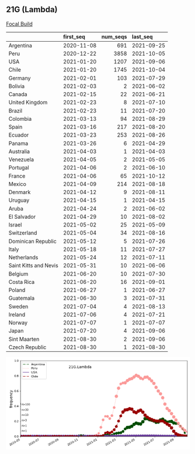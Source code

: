 

## 21G (Lambda)
[Focal Build](https://nextstrain.org/groups/neherlab/ncov/21G.Lambda)

|                       | first_seq   |   num_seqs | last_seq   |
|:----------------------|:------------|-----------:|:-----------|
| Argentina             | 2020-11-08  |        691 | 2021-09-25 |
| Peru                  | 2020-12-22  |       3858 | 2021-10-05 |
| USA                   | 2021-01-20  |       1207 | 2021-09-06 |
| Chile                 | 2021-01-20  |       1745 | 2021-10-04 |
| Germany               | 2021-02-01  |        103 | 2021-07-29 |
| Bolivia               | 2021-02-03  |          2 | 2021-06-02 |
| Canada                | 2021-02-15  |         22 | 2021-06-21 |
| United Kingdom        | 2021-02-23  |          8 | 2021-07-10 |
| Brazil                | 2021-02-23  |         11 | 2021-07-20 |
| Colombia              | 2021-03-13  |         94 | 2021-08-29 |
| Spain                 | 2021-03-16  |        217 | 2021-08-20 |
| Ecuador               | 2021-03-23  |        253 | 2021-08-26 |
| Panama                | 2021-03-26  |          6 | 2021-04-29 |
| Australia             | 2021-04-03  |          1 | 2021-04-03 |
| Venezuela             | 2021-04-05  |          2 | 2021-05-05 |
| Portugal              | 2021-04-06  |          2 | 2021-06-10 |
| France                | 2021-04-06  |         65 | 2021-10-12 |
| Mexico                | 2021-04-09  |        214 | 2021-08-18 |
| Denmark               | 2021-04-12  |          9 | 2021-08-11 |
| Uruguay               | 2021-04-15  |          1 | 2021-04-15 |
| Aruba                 | 2021-04-24  |          2 | 2021-06-02 |
| El Salvador           | 2021-04-29  |         10 | 2021-08-02 |
| Israel                | 2021-05-02  |         25 | 2021-05-09 |
| Switzerland           | 2021-05-04  |         34 | 2021-08-16 |
| Dominican Republic    | 2021-05-12  |          5 | 2021-07-26 |
| Italy                 | 2021-05-18  |         11 | 2021-07-27 |
| Netherlands           | 2021-05-24  |         12 | 2021-07-11 |
| Saint Kitts and Nevis | 2021-05-31  |         10 | 2021-06-06 |
| Belgium               | 2021-06-20  |         10 | 2021-07-30 |
| Costa Rica            | 2021-06-20  |         16 | 2021-09-01 |
| Poland                | 2021-06-27  |          1 | 2021-06-27 |
| Guatemala             | 2021-06-30  |          3 | 2021-07-31 |
| Sweden                | 2021-07-04  |          4 | 2021-08-13 |
| Ireland               | 2021-07-06  |          4 | 2021-07-21 |
| Norway                | 2021-07-07  |          1 | 2021-07-07 |
| Japan                 | 2021-07-20  |          4 | 2021-09-06 |
| Sint Maarten          | 2021-08-30  |          2 | 2021-09-06 |
| Czech Republic        | 2021-08-30  |          1 | 2021-08-30 |

![Overall trends 21G.Lambda](/overall_trends_figures/overall_trends_21G.Lambda.png)